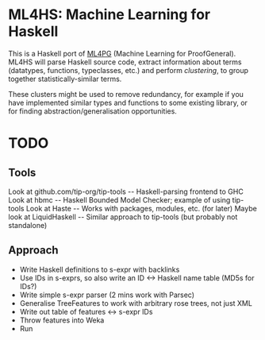 # ML4HS: Machine Learning for Haskell #

This is a Haskell port of [ML4PG](https://gitorious.org/ml4pg) (Machine Learning for ProofGeneral). ML4HS will parse Haskell source code, extract information about terms (datatypes, functions, typeclasses, etc.) and perform *clustering*, to group together statistically-similar terms.

These clusters might be used to remove redundancy, for example if you have implemented similar types and functions to some existing library, or for finding abstraction/generalisation opportunities.

# TODO

## Tools

Look at github.com/tip-org/tip-tools -- Haskell-parsing frontend to GHC
Look at hbmc                         -- Haskell Bounded Model Checker; example of using tip-tools
Look at Haste                        -- Works with packages, modules, etc. (for later)
Maybe look at LiquidHaskell          -- Similar approach to tip-tools (but probably not standalone)

## Approach

 - Write Haskell definitions to s-expr with backlinks
 - Use IDs in s-exprs, so also write an ID <-> Haskell name table (MD5s for IDs?)
 - Write simple s-expr parser (2 mins work with Parsec)
 - Generalise TreeFeatures to work with arbitrary rose trees, not just XML
 - Write out table of features <-> s-expr IDs
 - Throw features into Weka
 - Run
